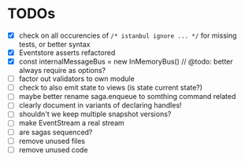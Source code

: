 # TODOs

- [x] check on all occurencies of `/* istanbul ignore ... */` for missing tests, or better syntax
- [x] Eventstore asserts refactored
- [x] const internalMessageBus = new InMemoryBus() // @todo: better always require as options?
- [ ] factor out validators to own module
- [ ] check to also emit state to views (is state current state?)
- [ ] maybe better rename saga.enqueue to somthing command related
- [ ] clearly document in variants of declaring handles!
- [ ] shouldn't we keep multiple snapshot versions?
- [ ] make EventStream a real stream
- [ ] are sagas sequenced?
- [ ] remove unused files
- [ ] remove unused code
